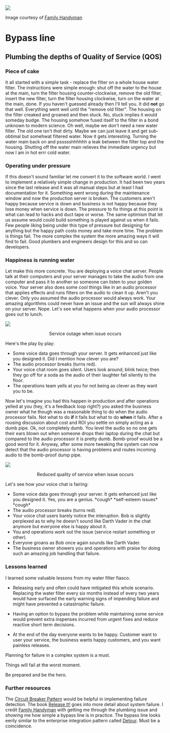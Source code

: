 <!--
template = post
title = Hello world
-->


<div class="well">
     <div class="row">
          <div class="col-lg-3 col-lg-offset-3">
               <img src="../static/images/blog_media/FH11OCT_REMSED_01.JPG" />
               <p>Image courtesy of <a href="http://www.familyhandyman.com/smart-homeowner/remove-water-sediment-with-a-whole-home-water-filter" target="blank">Family Handyman</a></p>
          </div>
     </div>
</div>

# __Bypass line__

## Plumbing the depths of Quality of Service (QOS)

### Piece of cake 

It all started with a simple task - replace the filter on a whole house water filter. The instructions were simple enough: shut off the water to the house at the main, turn the filter housing counter-clockwise, remove the old filter, insert the new filter, turn the filter housing clockwise, turn on the water at the main, done. If you haven't guessed already then I'll tell you. It did __not__ go that well. Everything went well until the "remove old filter". The housing on the filter creaked and groaned and then stuck. No, stuck implies it would someday budge. The housing somehow fused itself to the filter in a bond unknown to modern science. Oh well, maybe we don't need a new water filter. The old one isn't _that_ dirty. Maybe we can just leave it and get sub-obtimal but somehwat filtered water. Now it gets interesting. Turning the water main back on and pssssshhhhhh a leak between the filter top and the housing. Shutting off the water main relieves the immediate urgency but now I am in hot errr cold water. 

### Operating under pressure

If this doesn't sound familiar let me convert it to the software world. I went to implement a relatively simple change in production. It had been two years since the last release and it was all manual steps but at least I had documentation for it. Something went wrong during the maintenance window and now the production server is broken. The customers aren't happy because service is down and business is not happy because they lose money when service is down. The pressure to fix things at this point is what can lead to hacks and duct tape or worse. The same optimism that let us assume would could build something is played against us when it fails. Few people liking being under this type of pressure but designing for anything but the happy path costs money and take more time. The problem is things fail. The more complex the system the more amazing ways it will find to fail. Good plumbers and engineers design for this and so can developers.

### Happiness is running water

Let make this more concrete. You are deploying a voice chat server. People talk at their computers and your server manages to take the audio from one computer and pass it to another so someone can listen to your golden voice. Your server also does some cool things like in an audio processor that applies effects and runs filters on the audio to clean it up. Aren't you clever. Only you assumed the audio processor would always work. Your amazing algorithms could never have an issue and the sun will always shine on your server. Nope. Let's see what happens when your audio processor goes out to lunch.

<img src="../static/images/blog_media/ByPassValve_NoBypass.gif" style="display:block;margin-left:auto;margin-right:auto;"/>
<p style="text-align:center;">Service outage when issue occurs</p>

Here's the play by play:

- Some voice data goes through your server. It gets enhanced just like you designed it. Did I mention how clever you are?
- The audio processor breaks (turns red).
- Your voice chat room goes silent. Users look around; blink twice; then they go off for a soda as the audio of their laughter fall silently to the floor.
- The operations team yells at you for not being as clever as they want you to be.  


Now let's imagine you had this happen in production and after operations yelled at you (hey, it's a feedback loop right?) you asked the business owner what he though was a reasonable thing to do when the audio processor fails. Not what to do __if__ it fails but what to do __when__ it fails. After a rousing discussion about cost and ROI you settle on simply acting as a dumb pipe. Ok, not completely dumb. You level the audio so no one gets their ears blown out when someone drops their laptop during the chat but compared to the audio processor it is pretty dumb. Bomb-proof would be a good word for it. Anyway, after some more tweaking the system can now detect that the audio processor is having problems and routes incoming audio to the bomb-proof dump pipe.

<img src="../static/images/blog_media/ByPassValve.gif" style="display:block;margin-left:auto;margin-right:auto;"/>
<p style="text-align:center;">Reduced quality of service when issue occurs</p>

Let's see how your voice chat is fairing:

- Some voice data goes through your server. It gets enhanced just like you designed it. Yes, you are a genius. &#42;cough&#42; &#42;self-esteem issues&#42; &#42;cough&#42;
- The audio processor breaks (turns red).
- Your voice chat users barely notice the interuption. Bob is slightly perplexed as to why he doesn't sound like Darth Vader in the chat anymore but everyone else is happy about it.
- You and operations work out the issue (service restart something or other).
- Everyone groans as Bob once again sounds like Darth Vader.
- The business owner showers you and operations with praise for doing such an amazing job handling that failure.

### Lessons learned

I learned some valuable lessons from my water filter fiasco. 

- Releasing early and often could have mitigated this whole scenario. Replacing the water filter every six months instead of every two years would have surfaced the early warning signs of impending failure and might have prevented a catastrophic failure. 

- Having an option to bypass the problem while maintaining some service would prevent extra inspenses incurred from urgent fixes and reduce reactive short term decisions.

- At the end of the day everyone wants to be happy. Customer want to user your service, the business wants happy customers, and you want painless releases. 

Planning for failure in a complex system is a must. 

Things will fail at the worst moment. 

Be prepared and be the hero.

<div class="panel panel-primary">
  <div class="panel-heading">
    <h3 class="panel-title">Further resources</h3>
  </div>
  <div class="panel-body">
       <p>The <a href="http://martinfowler.com/bliki/CircuitBreaker.html" target="blank">Circuit Breaker Pattern</a> would be helpful in implementing failure detection. The book <a href="http://www.amazon.com/gp/product/0978739213" target="blank">Release It!</a> goes into more detail about system failure. I credit <a href="http://www.familyhandyman.com/" target="blank">Family Handyman</a> with getting me through the plumbing issue and showing me how simple a bypass line is in practice. The bypass line looks eerily similar to the enterprise integration pattern called <a href="http://www.enterpriseintegrationpatterns.com/Detour.html" target="blank">Detour</a>. Must be a coincidence.
       </p>
  </div>
</div>